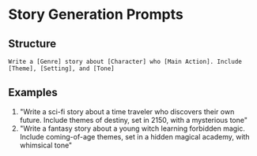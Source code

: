 # Story Generation Prompts

## Structure

```
Write a [Genre] story about [Character] who [Main Action]. Include [Theme], [Setting], and [Tone]
```

## Examples

1. "Write a sci-fi story about a time traveler who discovers their own future. Include themes of destiny, set in 2150, with a mysterious tone"
2. "Write a fantasy story about a young witch learning forbidden magic. Include coming-of-age themes, set in a hidden magical academy, with whimsical tone"

```

```
